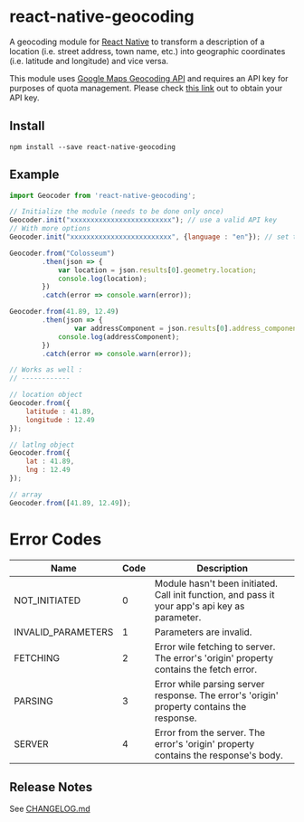 # react-native-geocoding

A geocoding module for [React Native](https://github.com/facebook/react-native) to transform a description of a location (i.e. street address, town name, etc.) into geographic coordinates (i.e. latitude and longitude) and vice versa.

This module uses [Google Maps Geocoding API](https://developers.google.com/maps/documentation/geocoding/intro) and requires an API key for purposes of quota management. Please check [this link](https://developers.google.com/maps/documentation/geocoding/get-api-key) out to obtain your API key.

## Install

```shell
npm install --save react-native-geocoding
```

## Example

```js
import Geocoder from 'react-native-geocoding';

// Initialize the module (needs to be done only once)
Geocoder.init("xxxxxxxxxxxxxxxxxxxxxxxxx"); // use a valid API key
// With more options
Geocoder.init("xxxxxxxxxxxxxxxxxxxxxxxxx", {language : "en"}); // set the language

Geocoder.from("Colosseum")
		.then(json => {
			var location = json.results[0].geometry.location;
			console.log(location);
		})
		.catch(error => console.warn(error));

Geocoder.from(41.89, 12.49)
		.then(json => {
        		var addressComponent = json.results[0].address_components[0];
			console.log(addressComponent);
		})
		.catch(error => console.warn(error));

// Works as well :
// ------------

// location object
Geocoder.from({
	latitude : 41.89,
	longitude : 12.49
});

// latlng object
Geocoder.from({
	lat : 41.89,
	lng : 12.49
});

// array
Geocoder.from([41.89, 12.49]);
```

# Error Codes
| Name | Code | Description |
| --- | --- | --- |
| NOT_INITIATED | 0 | Module hasn't been initiated. Call init function, and pass it your app's api key as parameter. |
| INVALID_PARAMETERS | 1 | Parameters are invalid. |
| FETCHING | 2 | Error wile fetching to server. The error's 'origin' property contains the fetch error. |
| PARSING | 3 | Error while parsing server response. The error's 'origin' property contains the response. |
| SERVER | 4 | Error from the server. The error's 'origin' property contains the response's body. |


## Release Notes

See [CHANGELOG.md](https://github.com/marlove/react-native-geocoding/blob/master/CHANGELOG.md)
